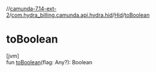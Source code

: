 //[camunda-7.14-ext-2](../../../index.md)/[com.hydra_billing.camunda.api.hydra.hid](../index.md)/[Hid](index.md)/[toBoolean](to-boolean.md)

# toBoolean

[jvm]\
fun [toBoolean](to-boolean.md)(flag: Any?): Boolean
